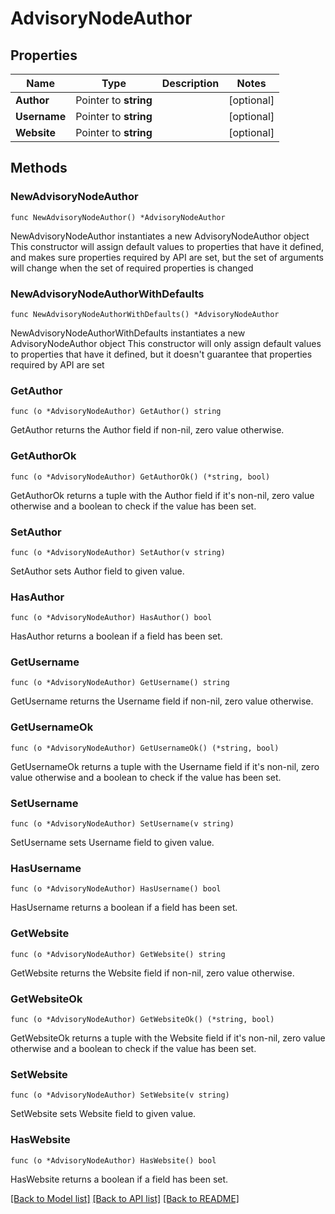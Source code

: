 # AdvisoryNodeAuthor

## Properties

Name | Type | Description | Notes
------------ | ------------- | ------------- | -------------
**Author** | Pointer to **string** |  | [optional] 
**Username** | Pointer to **string** |  | [optional] 
**Website** | Pointer to **string** |  | [optional] 

## Methods

### NewAdvisoryNodeAuthor

`func NewAdvisoryNodeAuthor() *AdvisoryNodeAuthor`

NewAdvisoryNodeAuthor instantiates a new AdvisoryNodeAuthor object
This constructor will assign default values to properties that have it defined,
and makes sure properties required by API are set, but the set of arguments
will change when the set of required properties is changed

### NewAdvisoryNodeAuthorWithDefaults

`func NewAdvisoryNodeAuthorWithDefaults() *AdvisoryNodeAuthor`

NewAdvisoryNodeAuthorWithDefaults instantiates a new AdvisoryNodeAuthor object
This constructor will only assign default values to properties that have it defined,
but it doesn't guarantee that properties required by API are set

### GetAuthor

`func (o *AdvisoryNodeAuthor) GetAuthor() string`

GetAuthor returns the Author field if non-nil, zero value otherwise.

### GetAuthorOk

`func (o *AdvisoryNodeAuthor) GetAuthorOk() (*string, bool)`

GetAuthorOk returns a tuple with the Author field if it's non-nil, zero value otherwise
and a boolean to check if the value has been set.

### SetAuthor

`func (o *AdvisoryNodeAuthor) SetAuthor(v string)`

SetAuthor sets Author field to given value.

### HasAuthor

`func (o *AdvisoryNodeAuthor) HasAuthor() bool`

HasAuthor returns a boolean if a field has been set.

### GetUsername

`func (o *AdvisoryNodeAuthor) GetUsername() string`

GetUsername returns the Username field if non-nil, zero value otherwise.

### GetUsernameOk

`func (o *AdvisoryNodeAuthor) GetUsernameOk() (*string, bool)`

GetUsernameOk returns a tuple with the Username field if it's non-nil, zero value otherwise
and a boolean to check if the value has been set.

### SetUsername

`func (o *AdvisoryNodeAuthor) SetUsername(v string)`

SetUsername sets Username field to given value.

### HasUsername

`func (o *AdvisoryNodeAuthor) HasUsername() bool`

HasUsername returns a boolean if a field has been set.

### GetWebsite

`func (o *AdvisoryNodeAuthor) GetWebsite() string`

GetWebsite returns the Website field if non-nil, zero value otherwise.

### GetWebsiteOk

`func (o *AdvisoryNodeAuthor) GetWebsiteOk() (*string, bool)`

GetWebsiteOk returns a tuple with the Website field if it's non-nil, zero value otherwise
and a boolean to check if the value has been set.

### SetWebsite

`func (o *AdvisoryNodeAuthor) SetWebsite(v string)`

SetWebsite sets Website field to given value.

### HasWebsite

`func (o *AdvisoryNodeAuthor) HasWebsite() bool`

HasWebsite returns a boolean if a field has been set.


[[Back to Model list]](../README.md#documentation-for-models) [[Back to API list]](../README.md#documentation-for-api-endpoints) [[Back to README]](../README.md)


